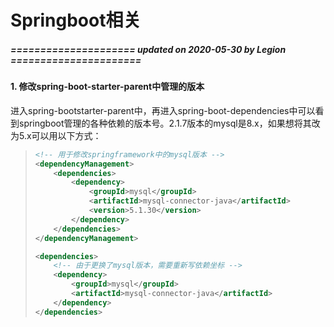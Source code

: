 # Springboot相关

##### ===================== updated on 2020-05-30 by Legion ======================

#### 1. 修改spring-boot-starter-parent中管理的版本

进入spring-bootstarter-parent中，再进入spring-boot-dependencies中可以看到springboot管理的各种依赖的版本号。2.1.7版本的mysql是8.x，如果想将其改为5.x可以用以下方式：

> ```xml
> <!-- 用于修改springframework中的mysql版本 -->
> <dependencyManagement>
>     <dependencies>
>         <dependency>
>             <groupId>mysql</groupId>
>             <artifactId>mysql-connector-java</artifactId>
>             <version>5.1.30</version>
>         </dependency>
>     </dependencies>
> </dependencyManagement>
> 
> <dependencies>
>     <!-- 由于更换了mysql版本，需要重新写依赖坐标 -->
>     <dependency>
>         <groupId>mysql</groupId>
>         <artifactId>mysql-connector-java</artifactId>
>     </dependency>
> </dependencies>
> ```